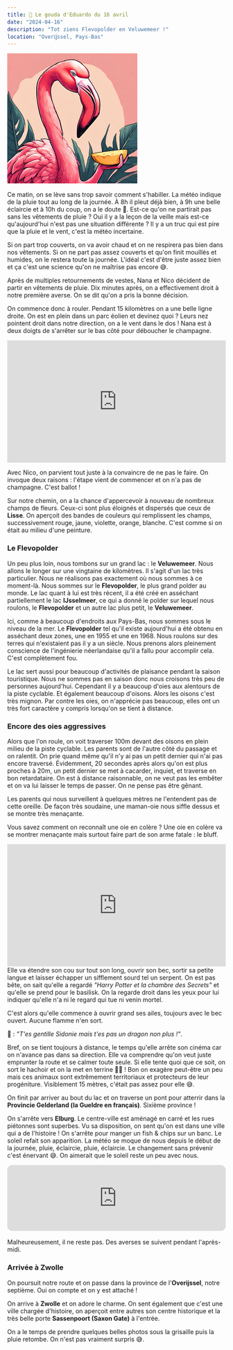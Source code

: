 ```yaml
---
title: 🧀 Le gouda d'Eduardo du 16 avril
date: "2024-04-16"
description: "Tot ziens Flevopolder en Veluwemeer !"
location: "Overĳssel, Pays-Bas"
---
```


![Gouda d'Eduardo](../gouda_eduardo.png)

Ce matin, on se lève sans trop savoir comment s'habiller. La météo indique de la pluie tout au long de la journée. À 8h il pleut déjà bien, à 9h une belle éclaircie et à 10h du coup, on a le doute 🤔. Est-ce qu'on ne partirait pas sans les vêtements de pluie ? Oui il y a la leçon de la veille mais est-ce qu'aujourd'hui n'est pas une situation différente ? Il y a un truc qui est pire que la pluie et le vent, c'est la météo incertaine. 

Si on part trop couverts, on va avoir chaud et on ne respirera pas bien dans nos vêtements. Si on ne part pas assez couverts et qu'on finit mouillés et humides, on le restera toute la journée. L'idéal c'est d'être juste assez bien et ça c'est une science qu'on ne maîtrise pas encore 😅.

Après de multiples retournements de vestes, Nana et Nico décident de partir en vêtements de pluie. Dix minutes après, on a effectivement droit à notre première averse. On se dit qu'on a pris la bonne décision.

On commence donc à rouler. Pendant 15 kilomètres on a une belle ligne droite. On est en plein dans un parc éolien et devinez quoi ? Leurs nez pointent droit dans notre direction, on a le vent dans le dos ! Nana est à deux doigts de s'arrêter sur le bas côté pour déboucher le champagne.

<div style="width: 100%; height: 0; position: relative; padding-bottom: 56%;"><iframe src="https://giphy.com/embed/PhaAOEmX7WWSMg7rV5" style="top: 0; left: 0; width: 100%; height: 100%; position: absolute; border: 0;" allowfullscreen scrolling="no" allow="encrypted-media;" class="giphy-embed"></iframe></div>
 
Avec Nico, on parvient tout juste à la convaincre de ne pas le faire. On invoque deux raisons : l'étape vient de commencer et on n'a pas de champagne. C'est ballot !

Sur notre chemin, on a la chance d'appercevoir à nouveau de nombreux champs de fleurs. Ceux-ci sont plus éloignés et dispersés que ceux de **Lisse**. On aperçoit des bandes de couleurs qui remplissent les champs, successivement rouge, jaune, violette, orange, blanche. C'est comme si on était au milieu d'une peinture.

### Le Flevopolder 
Un peu plus loin, nous tombons sur un grand lac : le **Veluwemeer**. Nous allons le longer sur une vingtaine de kilomètres. Il s'agit d'un lac très particulier. Nous ne réalisons pas exactement où nous sommes à ce moment-là. Nous sommes sur le **Flevopolder**, le plus grand polder au monde. Le lac quant à lui est très récent, il a été créé en asséchant partiellement le lac **IJsselmeer**, ce qui a donné le polder sur lequel nous roulons, le **Flevopolder** et un autre lac plus petit, le **Veluwemeer**. 

Ici, comme à beaucoup d'endroits aux Pays-Bas, nous sommes sous le niveau de la mer. Le **Flevopolder** tel qu'il existe aujourd'hui a été obtenu en asséchant deux zones, une en 1955 et une en 1968. Nous roulons sur des terres qui n'existaient pas il y a un siècle. Nous prenons alors pleinement conscience de l'ingénierie néerlandaise qu'il a fallu pour accomplir cela. C'est complètement fou.

Le lac sert aussi pour beaucoup d'activités de plaisance pendant la saison touristique. Nous ne sommes pas en saison donc nous croisons très peu de personnes aujourd'hui. Cependant il y a beaucoup d'oies aux alentours de la piste cyclable. Et également beaucoup d'oisons. Alors les oisons c'est très mignon. Par contre les oies, on n'apprécie pas beaucoup, elles ont un très fort caractère y compris lorsqu'on se tient à distance.

### Encore des oies aggressives
Alors que l'on roule, on voit traverser 100m devant des oisons en plein milieu de la piste cyclable. Les parents sont de l'autre côté du passage et on ralentit. On prie quand même qu'il n'y ai pas un petit dernier qui n'ai pas encore traversé. Évidemment, 20 secondes après alors qu'on est plus proches à 20m, un petit dernier se met à cacarder, inquiet, et traverse en bon retardataire. On est à distance raisonnable, on ne veut pas les embêter et on va lui laisser le temps de passer. On ne pense pas être gênant.

Les parents qui nous surveillent à quelques mètres ne l'entendent pas de cette oreille. De façon très soudaine, une maman-oie nous siffle dessus et se montre très menaçante.
 
Vous savez comment on reconnaît une oie en colère ? Une oie en colère va se montrer menaçante mais surtout faire part de son arme fatale : le bluff.

<div style="width: 100%; height: 0; position: relative; padding-bottom: 56%;"><iframe src="https://giphy.com/embed/W3a9TG1jArCFcLFID6" style="top: 0; left: 0; width: 100%; height: 100%; position: absolute; border: 0;" allowfullscreen scrolling="no" allow="encrypted-media;" class="giphy-embed"></iframe></div 
 
Elle va étendre son cou sur tout son long, ouvrir son bec, sortir sa petite langue et laisser échapper un sifflement sourd tel un serpent. On est pas bête, on sait qu'elle a regardé *"Harry Potter et la chambre des Secrets"* et qu'elle se prend pour le basilisk. On la regarde droit dans les yeux pour lui indiquer qu'elle n'a ni le regard qui tue ni venin mortel.
 
C'est alors qu'elle commence à ouvrir grand ses ailes, toujours avec le bec ouvert. Aucune flamme n'en sort. 
 
🦩 : *"T'es gentille Sidonie mais t'es pas un dragon non plus !"*.
 
Bref, on se tient toujours à distance, le temps qu'elle arrête son cinéma car on n'avance pas dans sa direction. Elle va comprendre qu'on veut juste emprunter la route et se calmer toute seule. Si elle tente quoi que ce soit, on sort le hachoir et on la met en terrine 🥷🏼 ! Bon on exagère peut-être un peu mais ces animaux sont extrêmement territoriaux et protecteurs de leur progéniture. Visiblement 15 mètres, c'était pas assez pour elle 😅.

On finit par arriver au bout du lac et on traverse un pont pour atterrir dans la
**Provincie Gelderland (la Gueldre en français)**. Sixième province !

On s'arrête vers **Elburg**. Le centre-ville est aménagé en carré et les rues piétonnes sont superbes. Vu sa disposition, on sent qu'on est dans une ville qui a de l'histoire ! On s'arrête pour manger un fish & chips sur un banc. Le soleil refait son apparition. La météo se moque de nous depuis le début de la journée, pluie, éclaircie, pluie, éclaircie. Le changement sans prévenir c'est énervant 😅. On aimerait que le soleil reste un peu avec nous.

<iframe style="border-radius:12px" src="https://open.spotify.com/embed/track/11FcfHd3SOmmrWJPGe7Y30?utm_source=generator" width="100%" height="152" frameBorder="0" allow="autoplay; clipboard-write; encrypted-media; picture-in-picture" loading="lazy"></iframe>

Malheureusement, il ne reste pas. Des averses se suivent pendant l'après-midi.

### Arrivée à Zwolle
On poursuit notre route et on passe dans la province de l'**Overijssel**, notre septième. Oui on compte et on y est attaché ! 

On arrive à **Zwolle** et on adore le charme. On sent également que c'est une ville chargée d'histoire, on aperçoit entre autres son centre historique et la très belle porte **Sassenpoort (Saxon Gate)** à l'entrée.

On a le temps de prendre quelques belles photos sous la grisaille puis la pluie retombe. On n'est pas vraiment surpris 😅.